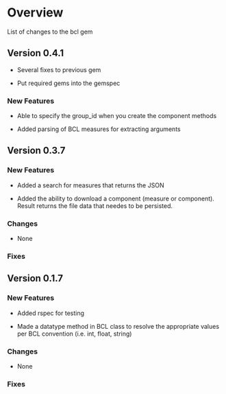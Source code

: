 # Overview
List of changes to the bcl gem

## Version 0.4.1

* Several fixes to previous gem

* Put required gems into the gemspec

### New Features 

* Able to specify the group_id when you create the component methods

* Added parsing of BCL measures for extracting arguments

## Version 0.3.7

### New Features

* Added a search for measures that returns the JSON

* Added the ability to download a component (measure or component). Result returns the file data that needes to be persisted.

### Changes 

* None

### Fixes
 
## Version 0.1.7

### New Features 

* Added rspec for testing

* Made a datatype method in BCL class to resolve the appropriate values per BCL convention (i.e. int, float, string)

### Changes 

* None

### Fixes

